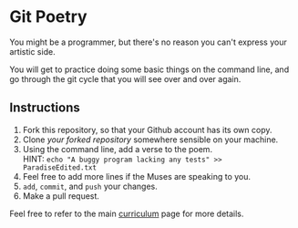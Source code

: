 # Git Poetry
You might be a programmer, but there's no reason you can't express your artistic side.  

You will get to practice doing some basic things on the command line, and go through the git cycle that you will see over and over again.  

## Instructions
1. Fork this repository, so that your Github account has its own copy.
2. Clone <i>your forked repository</i> somewhere sensible on your machine.  
3. Using the command line, add a verse to the poem.<br/>
HINT:  `echo "A buggy program lacking any tests" >> ParadiseEdited.txt`
4. Feel free to add more lines if the Muses are speaking to you.
5. `add`, `commit`, and `push` your changes.
6. Make a pull request.

Feel free to refer to the main [curriculum](https://github.com/ptcharlieplatoon/curriculum) page for more details.
